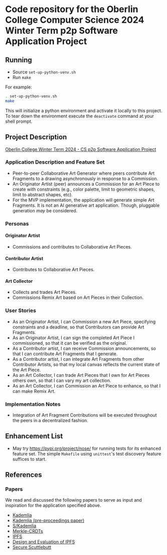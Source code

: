 # Code repository for the Oberlin College Computer Science 2024 Winter Term p2p Software Application Project

## Running
- Source `set-up-python-venv.sh`
- Run `make`

For example:
```sh
. set-up-python-venv.sh
make
```

This will initialize a python environment and activate it locally to this project. To tear down the
environment execute the `deactivate` command at your shell prompt.

## Project Description
[Oberlin College Winter Term 2024 - CS p2p Software Application Project](https://docs.google.com/document/d/1LJIaPwrzWI7uD7HXgcMKWXvHvR8LnMeX44ySQmlCWe4)

### Application Description and Feature Set
- Peer-to-peer Collaborative Art Generator where peers contribute Art Fragments to a drawing
  asynchronously in response to a Commission.
- An Originator Artist (peer) announces a Commission for an Art Piece to create with constraints
  (e.g., color palette, limit to geometric shapes, limit to abstract shapes, etc).
- For the MVP implementation, the application will generate simple Art Fragments. It is not an AI generative art
  application. Though, pluggable generation _may_ be considered.

### Personas

#### Originator Artist
- Commissions and contributes to Collaborative Art Pieces.

#### Contributor Artist
- Contributes to Collaborative Art Pieces.

#### Art Collector
- Collects and trades Art Pieces.
- Commissions Remix Art based on Art Pieces in their Collection.

### User Stories
- As an Originator Artist, I can Commission a new Art Piece, specifying constraints and a deadline,
  so that Contributors can provide Art Fragments.
- As an Originator Artist, I can sign the completed Art Piece I commissioned, so that it can be
  verified as the original.
- As a Contributor artist, I can receive Commission announcements, so that I can contribute Art
  Fragments that I generate.
- As a Contributor artist, I can integrate Art Fragments from other Contributor Artists, so that my
  local canvas reflects the current state of the Art Piece.
- As an Art Collector, I can trade Art Pieces that I own for Art Pieces others own, so that I can vary my art collection.
- As an Art Collector, I can Commission an Art Piece to enhance, so that I can make Remix Art.

### Implementation Notes
- Integration of Art Fragment Contributions will be executed throughout the peers in a decentralized fashion.

## Enhancement List
- May try https://pypi.org/project/nose/ for running tests for its enhanced feature set. The simple
  `Makefile` using `unittest`'s test discovery feature suffices to start.

## References

### Papers
We read and discussed the following papers to serve as input and inspiration for the application
specified above.

- [Kademlia](https://pdos.csail.mit.edu/~petar/papers/maymounkov-kademlia-lncs.pdf)
- [Kademlia (pre-proceedings paper)](https://www.scs.stanford.edu/~dm/home/papers/kpos.pdf)
- [S/Kademlia](https://citeseerx.ist.psu.edu/pdf/1cc3f1d8e1d7baae2a4b276fbd7bde13afe81f79)
- [Merkle-CRDTs](https://hector.link/presentations/merkle-crdts/merkle-crdts.pdf)
- [IPFS](https://arxiv.org/pdf/1407.3561.pdf)
- [Design and Evaluation of IPFS](https://gipplab.org/wp-content/papercite-data/pdf/trautwein2022a.pdf)
- [Secure Scuttlebutt](https://dl.acm.org/doi/pdf/10.1145/3357150.3357396)

